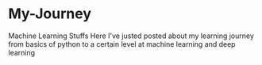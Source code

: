 # My-Journey
Machine Learning Stuffs
Here I've justed posted about my learning journey from basics of python
to a certain level at machine learning and deep learning 
